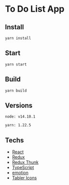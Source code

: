 # To Do List App

## Install

`yarn install`

## Start

`yarn start`

## Build

`yarn build`

## Versions

`node: v14.10.1`

`yarn: 1.22.5`

## Techs

- [React](https://en.reactjs.org/)
- [Redux](https://redux.js.org/)
- [Redux Thunk](https://github.com/reduxjs/redux-thunk)
- [TypeScript](https://www.typescriptlang.org/)
- [emotion](https://emotion.sh/)
- [Tabler Icons](https://tablericons.com/)
